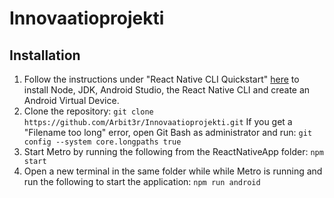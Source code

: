 # Innovaatioprojekti
## Installation
1. Follow the instructions under "React Native CLI Quickstart" [here](https://reactnative.dev/docs/environment-setup) to install Node, JDK, Android Studio, the React Native CLI and create an Android Virtual Device.
2. Clone the repository: ```git clone https://github.com/Arbit3r/Innovaatioprojekti.git```
If you get a "Filename too long" error, open Git Bash as administrator and run: ```git config --system core.longpaths true```
3. Start Metro by running the following from the ReactNativeApp folder: ```npm start```
4. Open a new terminal in the same folder while while Metro is running and run the following to start the application: ```npm run android```